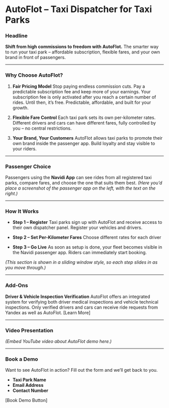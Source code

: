 # AutoFlot – Taxi Dispatcher for Taxi Parks

### Headline

**Shift from high commissions to freedom with AutoFlot.**
The smarter way to run your taxi park – affordable subscription, flexible fares, and your own brand in front of passengers.

---

### Why Choose AutoFlot?

1. **Fair Pricing Model**
   Stop paying endless commission cuts. Pay a predictable subscription fee and keep more of your earnings. Your subscription fee is only activated after you reach a certain number of rides. Until then, it’s free. Predictable, affordable, and built for your growth.

2. **Flexible Fare Control**
   Each taxi park sets its own per-kilometer rates. Different drivers and cars can have different fares, fully controlled by you – no central restrictions.

3. **Your Brand, Your Customers**
   AutoFlot allows taxi parks to promote their own brand inside the passenger app. Build loyalty and stay visible to your riders.

---

### Passenger Choice

Passengers using the **Navidi App** can see rides from all registered taxi parks, compare fares, and choose the one that suits them best.
*(Here you’d place a screenshot of the passenger app on the left, with the text on the right.)*

---

### How It Works

* **Step 1 – Register**
  Taxi parks sign up with AutoFlot and receive access to their own dispatcher panel. Register your vehicles and drivers.

* **Step 2 – Set Per-Kilometer Fares**
  Choose different rates for each driver

* **Step 3 – Go Live**
  As soon as setup is done, your fleet becomes visible in the Navidi passenger app. Riders can immediately start booking.

*(This section is shown in a sliding window style, so each step slides in as you move through.)*

---

### Add-Ons

**Driver & Vehicle Inspection Verification**
AutoFlot offers an integrated system for verifying both driver medical inspections and vehicle technical inspections.
Only verified drivers and cars can receive ride requests from Yandex as well as AutoFlot.
\[Learn More]

---

### Video Presentation

*(Embed YouTube video about AutoFlot demo here.)*

---

### Book a Demo

Want to see AutoFlot in action?
Fill out the form and we’ll get back to you.

* **Taxi Park Name**
* **Email Address**
* **Contact Number**

\[Book Demo Button]
